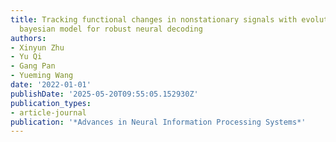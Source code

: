 ```yaml
---
title: Tracking functional changes in nonstationary signals with evolutionary ensemble
  bayesian model for robust neural decoding
authors:
- Xinyun Zhu
- Yu Qi
- Gang Pan
- Yueming Wang
date: '2022-01-01'
publishDate: '2025-05-20T09:55:05.152930Z'
publication_types:
- article-journal
publication: '*Advances in Neural Information Processing Systems*'
---
```

